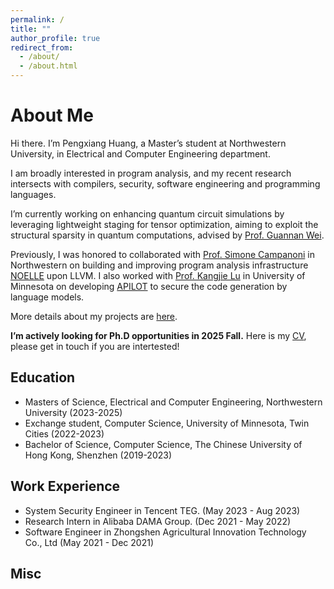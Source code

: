 ```yaml
---
permalink: /
title: ""
author_profile: true
redirect_from: 
  - /about/
  - /about.html
---
```



About Me
======
Hi there. I’m Pengxiang Huang, a Master’s student at Northwestern University, in Electrical and Computer Engineering department. 

I am broadly interested in program analysis, and my recent research intersects with compilers, security, software engineering and programming languages. 

I’m currently working on enhancing quantum circuit simulations by leveraging lightweight staging for tensor optimization, 
aiming to exploit the structural sparsity in quantum computations, advised by [Prof. Guannan Wei](https://continuation.passing.style/).

Previously, I was honored to collaborated with [Prof. Simone Campanoni](https://users.cs.northwestern.edu/~simonec/#gsc.tab=0) in Northwestern 
on building and improving program analysis infrastructure [NOELLE](https://github.com/arcana-lab/noelle?tab=readme-ov-file) upon LLVM. 
I also worked with [Prof. Kangjie Lu](https://www-users.cse.umn.edu/~kjlu/) in University of Minnesota on developing [APILOT](https://arxiv.org/abs/2409.16526) to secure the code generation
by language models. 

More details about my projects are [here](http://pengxiang-huang.github.io/Projects). 

**I’m actively looking for Ph.D opportunities in 2025 Fall.** Here is my [CV](http://pengxiang-huang.github.io/files/CV_Pengxiang_Huang.pdf), 
please get in touch if you are intertested!

Education 
--------
+ Masters of Science, Electrical and Computer Engineering, Northwestern University (2023-2025)
+ Exchange student, Computer Science, University of Minnesota, Twin Cities (2022-2023)
+ Bachelor of Science, Computer Science, The Chinese University of Hong Kong, Shenzhen (2019-2023)

Work Experience
--------
+ System Security Engineer in Tencent TEG. (May 2023 - Aug 2023)
+ Research Intern in Alibaba DAMA Group. (Dec 2021 - May 2022)
+ Software Engineer in Zhongshen Agricultural Innovation Technology Co., Ltd (May 2021 - Dec 2021)


Misc
-------


